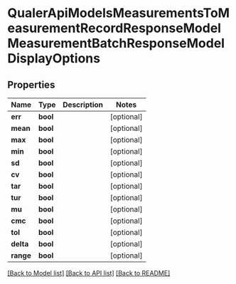 # QualerApiModelsMeasurementsToMeasurementRecordResponseModelMeasurementBatchResponseModelDisplayOptions

## Properties
Name | Type | Description | Notes
------------ | ------------- | ------------- | -------------
**err** | **bool** |  | [optional] 
**mean** | **bool** |  | [optional] 
**max** | **bool** |  | [optional] 
**min** | **bool** |  | [optional] 
**sd** | **bool** |  | [optional] 
**cv** | **bool** |  | [optional] 
**tar** | **bool** |  | [optional] 
**tur** | **bool** |  | [optional] 
**mu** | **bool** |  | [optional] 
**cmc** | **bool** |  | [optional] 
**tol** | **bool** |  | [optional] 
**delta** | **bool** |  | [optional] 
**range** | **bool** |  | [optional] 

[[Back to Model list]](../README.md#documentation-for-models) [[Back to API list]](../README.md#documentation-for-api-endpoints) [[Back to README]](../README.md)


